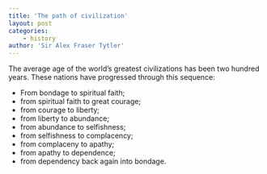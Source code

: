 ```yaml
---
title: 'The path of civilization'
layout: post
categories:
    - history
author: 'Sir Alex Fraser Tytler'
---
```


The average age of the world’s greatest civilizations has been two hundred years. These nations have progressed through this sequence:

- From bondage to spiritual faith;
- from spiritual faith to great courage;
- from courage to liberty;
- from liberty to abundance;
- from abundance to selfishness;
- from selfishness to complacency;
- from complaceny to apathy;
- from apathy to dependence;
- from dependency back again into bondage.